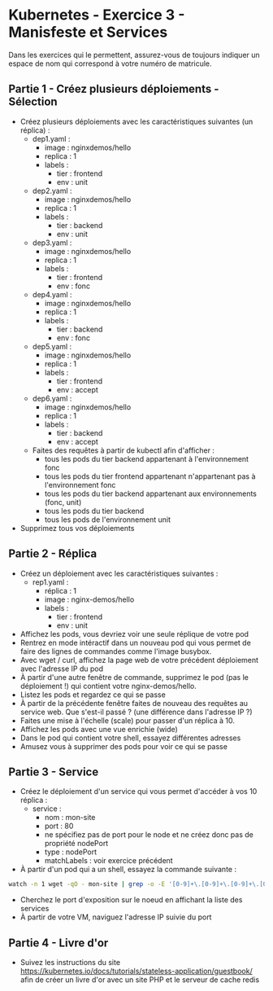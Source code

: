 # Kubernetes - Exercice 3 -  Manisfeste et Services

Dans les exercices qui le permettent, assurez-vous de toujours indiquer un espace de nom qui correspond à votre numéro de matricule. 

## Partie 1 - Créez plusieurs déploiements - Sélection

- Créez plusieurs déploiements avec les caractéristiques suivantes (un réplica) :
  - dep1.yaml :
    - image : nginxdemos/hello
    - replica : 1
    - labels :
      - tier : frontend
      - env : unit
  - dep2.yaml :
    - image : nginxdemos/hello
    - replica : 1
    - labels :
      - tier : backend
      - env : unit
  - dep3.yaml :
    - image : nginxdemos/hello
    - replica : 1
    - labels :
      - tier : frontend
      - env : fonc
  - dep4.yaml :
    - image : nginxdemos/hello
    - replica : 1
    - labels :
      - tier : backend
      - env : fonc
  - dep5.yaml :
    - image : nginxdemos/hello
    - replica : 1
    - labels :
      - tier : frontend
      - env : accept
  - dep6.yaml :
    - image : nginxdemos/hello
    - replica : 1
    - labels :
      - tier : backend
      - env : accept
  - Faites des requêtes à partir de kubectl afin d'afficher :
    - tous les pods du tier backend appartenant à l'environnement fonc
    - tous les pods du tier frontend appartenant n'appartenant pas à l'environnement fonc
    - tous les pods du tier backend appartenant aux environnements (fonc, unit)
    - tous les pods du tier backend
    - tous les pods de l'environnement unit
- Supprimez tous vos déploiements

## Partie 2 - Réplica

- Créez un déploiement avec les caractéristiques suivantes :
  - rep1.yaml :
    - réplica : 1
    - image : nginx-demos/hello
    - labels :
      - tier : frontend
      - env : unit
- Affichez les pods, vous devriez voir une seule réplique de votre pod
- Rentrez en mode intéractif dans un nouveau pod qui vous permet de faire des lignes de commandes comme l'image busybox.
- Avec wget / curl, affichez la page web de votre précédent déploiement avec l'adresse IP du pod
- À partir d'une autre fenêtre de commande, supprimez le pod (pas le déploiement !) qui contient votre nginx-demos/hello.
- Listez les pods et regardez ce qui se passe
- À partir de la précédente fenêtre faites de nouveau des requêtes au service web. Que s'est-il passé ? (une différence dans l'adresse IP ?)
- Faites une mise à l'échelle (scale) pour passer d'un réplica à 10.
- Affichez les pods avec une vue enrichie (wide)
- Dans le pod qui contient votre shell, essayez différentes adresses
- Amusez vous à supprimer des pods pour voir ce qui se passe

## Partie 3 - Service

- Créez le déploiement d'un service qui vous permet d'accéder à vos 10 réplica :
  - service :
    - nom : mon-site
    - port : 80
    - ne spécifiez pas de port pour le node et ne créez donc pas de propriété nodePort
    - type : nodePort
    - matchLabels : voir exercice précédent
- À partir d'un pod qui a un shell, essayez la commande suivante :

```bash
watch -n 1 wget -qO - mon-site | grep -o -E '[0-9]+\.[0-9]+\.[0-9]+\.[0-9]+'
```

- Cherchez le port d'exposition sur le noeud en affichant la liste des services
- À partir de votre VM, naviguez l'adresse IP suivie du port

## Partie 4 - Livre d'or

- Suivez les instructions du site https://kubernetes.io/docs/tutorials/stateless-application/guestbook/ afin de créer un livre d'or avec un site PHP et le serveur de cache redis
